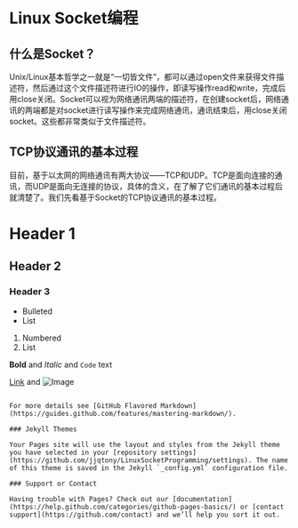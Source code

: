 # Linux Socket编程

## 什么是Socket？

Unix/Linux基本哲学之一就是“一切皆文件”，都可以通过open文件来获得文件描述符，然后通过这个文件描述符进行IO的操作，即读写操作read和write，完成后用close关闭。Socket可以视为网络通讯两端的描述符，在创建socket后，网络通讯的两端都是对socket进行读写操作来完成网络通讯，通讯结束后，用close关闭socket。这些都非常类似于文件描述符。

## TCP协议通讯的基本过程

目前，基于以太网的网络通讯有两大协议——TCP和UDP。TCP是面向连接的通讯，而UDP是面向无连接的协议，具体的含义，在了解了它们通讯的基本过程后就清楚了。我们先看基于Socket的TCP协议通讯的基本过程。

# Header 1
## Header 2
### Header 3

- Bulleted
- List

1. Numbered
2. List

**Bold** and _Italic_ and `Code` text

[Link](url) and ![Image](src)
```

For more details see [GitHub Flavored Markdown](https://guides.github.com/features/mastering-markdown/).

### Jekyll Themes

Your Pages site will use the layout and styles from the Jekyll theme you have selected in your [repository settings](https://github.com/jjqtony/LinuxSocketProgramming/settings). The name of this theme is saved in the Jekyll `_config.yml` configuration file.

### Support or Contact

Having trouble with Pages? Check out our [documentation](https://help.github.com/categories/github-pages-basics/) or [contact support](https://github.com/contact) and we’ll help you sort it out.
